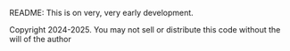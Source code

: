 README:
This is on very, very early development.


Copyright 2024-2025.
You may not sell or distribute this code without the will of the author
